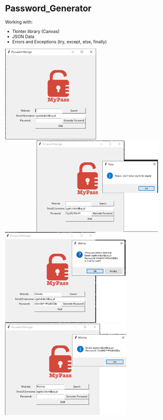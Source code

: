 # Password_Generator

Working with:
- Tkinter library (Canvas)
- JSON Data
- Errors and Exceptions (try, except, else, finally)

<p >
<img src="/photo/password_gen..png" width="300" height="300"><img src="/photo/empty.png" width="400" height="300" align="right"><img src="/photo/save.png" width="400" height="300" padding-left="30"><img src="/photo/search.png" width="400" height="300" >
</p>
